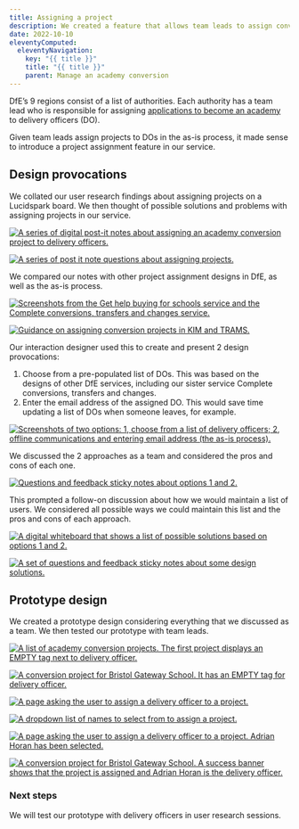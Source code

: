 ```yaml
---
title: Assigning a project
description: We created a feature that allows team leads to assign conversions projects to delivery officers.
date: 2022-10-10
eleventyComputed:
  eleventyNavigation:
    key: "{{ title }}"
    title: "{{ title }}"
    parent: Manage an academy conversion
---
```

DfE’s 9 regions consist of a list of authorities. Each authority has a team lead who is responsible for assigning [applications to become an academy](https://www.gov.uk/government/publications/academy-conversion-application-forms)  to delivery officers (DO). 

Given team leads assign projects to DOs in the as-is process, it made sense to introduce a project assignment feature in our service.

## Design provocations
We collated our user research findings about assigning projects on a Lucidspark board. We then thought of possible solutions and problems with assigning projects in our service.

[![A series of digital post-it notes about assigning an academy conversion project to delivery officers.](/images/apply-to-become-academy/assign-a-project/user-feedback.png)](/images/apply-to-become-academy/assign-a-project/user-feedback.png)

[![A series of post it note questions about assigning projects.](/images/apply-to-become-academy/assign-a-project/ideas.png)](/images/apply-to-become-academy/assign-a-project/ideas.png)

We compared our notes with other project assignment designs in DfE, as well as the as-is process.

[![Screenshots from the Get help buying for schools service and the Complete conversions, transfers and changes service.](/images/apply-to-become-academy/assign-a-project/other-services.png)](/images/apply-to-become-academy/assign-a-project/other-services.png)

[![Guidance on assigning conversion projects in KIM and TRAMS.](/images/apply-to-become-academy/assign-a-project/kim-and-trams.png)](/images/apply-to-become-academy/assign-a-project/kim-and-trams.png)

Our interaction designer used this to create and present 2 design provocations:

1.	Choose from a pre-populated list of DOs. This was based on the designs of other DfE services, including our sister service Complete conversions, transfers and changes.
2.	Enter the email address of the assigned DO. This would save time updating a list of DOs when someone leaves, for example.

[![Screenshots of two options: 1, choose from a list of delivery officers; 2, offline communications and entering email address (the as-is process).](/images/apply-to-become-academy/assign-a-project/provocations.png)](/images/apply-to-become-academy/assign-a-project/provocations.png)

We discussed the 2 approaches as a team and considered the pros and cons of each one.

[![Questions and feedback sticky notes about options 1 and 2.](/images/apply-to-become-academy/assign-a-project/pros-and-cons.png)](/images/apply-to-become-academy/assign-a-project/pros-and-cons.png)

This prompted a follow-on discussion about how we would maintain a list of users. We considered all possible ways we could maintain this list and the pros and cons of each approach.

[![A digital whiteboard that shows a list of possible solutions based on options 1 and 2.](/images/apply-to-become-academy/assign-a-project/options.png)](/images/apply-to-become-academy/assign-a-project/options.png)

[![A set of questions and feedback sticky notes about some design solutions.](/images/apply-to-become-academy/assign-a-project/provocations-discussion.png)](/images/apply-to-become-academy/assign-a-project/provocations-discussion.png)

## Prototype design

We created a prototype design considering everything that we discussed as a team. We then tested our prototype with team leads.

[![A list of academy conversion projects. The first project displays an EMPTY tag next to delivery officer.](/images/apply-to-become-academy/assign-a-project/project-list-unassigned.png)](/images/apply-to-become-academy/assign-a-project/project-list-unassigned.png)

[![A conversion project for Bristol Gateway School. It has an EMPTY tag for delivery officer.](/images/apply-to-become-academy/assign-a-project/task-list.png)](/images/apply-to-become-academy/assign-a-project/task-list.png)

[![A page asking the user to assign a delivery officer to a project.](/images/apply-to-become-academy/assign-a-project/assign-the-project.png)](/images/apply-to-become-academy/assign-a-project/assign-the-project.png)

[![A dropdown list of names to select from to assign a project.](/images/apply-to-become-academy/assign-a-project/dropdown-selected.png)](/images/apply-to-become-academy/assign-a-project/dropdown-selected.png)

[![A page asking the user to assign a delivery officer to a project. Adrian Horan has been selected.](/images/apply-to-become-academy/assign-a-project/dropdown-selected.png)](/images/apply-to-become-academy/assign-a-project/dropdown-selected.png)

[![A conversion project for Bristol Gateway School. A success banner shows that the project is assigned and Adrian Horan is the delivery officer.](/images/apply-to-become-academy/assign-a-project/project-assigned.png)](/images/apply-to-become-academy/assign-a-project/project-assigned.png)

### Next steps

We will test our prototype with delivery officers in user research sessions.